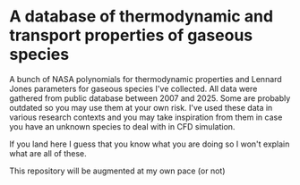 # A database of thermodynamic and transport properties of gaseous species

A bunch of NASA polynomials for thermodynamic properties and Lennard Jones parameters for gaseous species I've collected. All data were gathered from public database between 2007 and 2025. Some are probably outdated so you may use them at your own risk. I've used these data in various research contexts and you may take inspiration from them in case you have an unknown species to deal with in CFD simulation.

If you land here I guess that you know what you are doing so I won't explain what are all of these.

This repository will be augmented at my own pace (or not)
